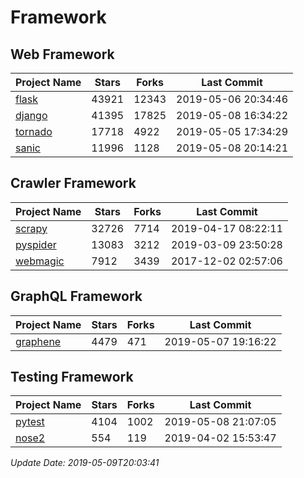 # Framework

## Web Framework

| Project Name | Stars | Forks | Last Commit |
| ------------ | ----- | ----- | ----------- |
| [flask](https://github.com/pallets/flask) | 43921 | 12343 | 2019-05-06 20:34:46 |
| [django](https://github.com/django/django) | 41395 | 17825 | 2019-05-08 16:34:22 |
| [tornado](https://github.com/tornadoweb/tornado) | 17718 | 4922 | 2019-05-05 17:34:29 |
| [sanic](https://github.com/huge-success/sanic) | 11996 | 1128 | 2019-05-08 20:14:21 |

## Crawler Framework

| Project Name | Stars | Forks | Last Commit |
| ------------ | ----- | ----- | ----------- |
| [scrapy](https://github.com/scrapy/scrapy) | 32726 | 7714 | 2019-04-17 08:22:11 |
| [pyspider](https://github.com/binux/pyspider) | 13083 | 3212 | 2019-03-09 23:50:28 |
| [webmagic](https://github.com/code4craft/webmagic) | 7912 | 3439 | 2017-12-02 02:57:06 |

## GraphQL Framework

| Project Name | Stars | Forks | Last Commit |
| ------------ | ----- | ----- | ----------- |
| [graphene](https://github.com/graphql-python/graphene) | 4479 | 471 | 2019-05-07 19:16:22 |

## Testing Framework

| Project Name | Stars | Forks | Last Commit |
| ------------ | ----- | ----- | ----------- |
| [pytest](https://github.com/pytest-dev/pytest) | 4104 | 1002 | 2019-05-08 21:07:05 |
| [nose2](https://github.com/nose-devs/nose2) | 554 | 119 | 2019-04-02 15:53:47 |

*Update Date: 2019-05-09T20:03:41*